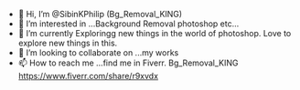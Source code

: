 - 👋 Hi, I’m @SibinKPhilip (Bg_Removal_KING)
- 👀 I’m interested in ...Background Removal photoshop etc...
- 🌱 I’m currently Exploringg new things in the world of photoshop. Love to explore new things in this.
- 💞️ I’m looking to collaborate on ...my works
- 📫 How to reach me ...find me in Fiverr. Bg_Removal_KING https://www.fiverr.com/share/r9xvdx

<!---
SibinKPhilip/SibinKPhilip is a ✨ special ✨ repository because its `README.md` (this file) appears on your GitHub profile.
You can click the Preview link to take a look at your changes.
--->
